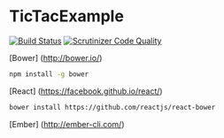 # TicTacExample

[![Build Status](https://travis-ci.org/Tic-Tac-Toe-Game/TicTacExample.svg)](https://travis-ci.org/Tic-Tac-Toe-Game/TicTacExample)
[![Scrutinizer Code Quality](https://scrutinizer-ci.com/g/Tic-Tac-Toe-Game/TicTacExample/badges/quality-score.png?b=master)](https://scrutinizer-ci.com/g/Tic-Tac-Toe-Game/TicTacExample/?branch=master)

[Bower] (http://bower.io/)
```bash
npm install -g bower
```

[React] (https://facebook.github.io/react/)
```bash
bower install https://github.com/reactjs/react-bower
```


[Ember] (http://ember-cli.com/)
